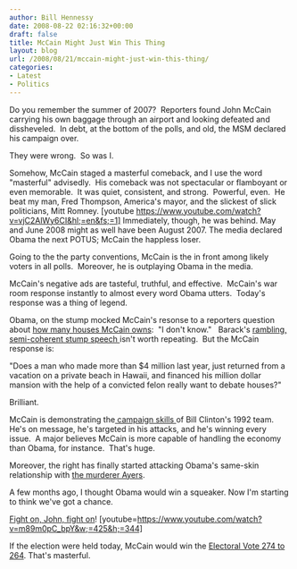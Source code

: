 ```yaml
---
author: Bill Hennessy
date: 2008-08-22 02:16:32+00:00
draft: false
title: McCain Might Just Win This Thing
layout: blog
url: /2008/08/21/mccain-might-just-win-this-thing/
categories:
- Latest
- Politics
---
```


Do you remember the summer of 2007?  Reporters found John McCain carrying his own baggage through an airport and looking defeated and dissheveled.  In debt, at the bottom of the polls, and old, the MSM declared his campaign over.

They were wrong.  So was I.

Somehow, McCain staged a masterful comeback, and I use the word "masterful" advisedly.  His comeback was not spectacular or flamboyant or even memorable.  It was quiet, consistent, and strong.  Powerful, even.  He beat my man, Fred Thompson, America's mayor, and the slickest of slick politicians, Mitt Romney.
[youtube https://www.youtube.com/watch?v=vjC2AlWy6CI&hl;=en&fs;=1]
Immediately, though, he was behind. May and June 2008 might as well have been August 2007. The media declared Obama the next POTUS; McCain the happless loser. 

Going to the the party conventions, McCain is the in front among likely voters in all polls.  Moreover, he is outplaying Obama in the media. 

McCain's negative ads are tasteful, truthful, and effective.  McCain's war room response instantly to almost every word Obama utters.  Today's response was a thing of legend.

Obama, on the stump mocked McCain's resonse to a reporters question about [how many houses McCain owns](https://hotair.com/archives/2008/08/21/how-many-houses-does-mccain-own-none/):  "I don't know."   Barack's [rambling, semi-coherent stump speech ](https://michellemalkin.com/2008/08/21/wealthy-elitist-obama-attacks-wealthy-elitist-mccain/)isn't worth repeating.  But the McCain response is:

"Does a man who made more than $4 million last year, just returned from a vacation on a private beach in Hawaii, and financed his million dollar mansion with the help of a convicted felon really want to debate houses?"

Brilliant.

McCain is demonstrating the[ campaign skills ](https://hotair.com/archives/2008/08/21/new-obama-ad-hey-mccains-rich/)of Bill Clinton's 1992 team.  He's on message, he's targeted in his attacks, and he's winning every issue.  A major believes McCain is more capable of handling the economy than Obama, for instance.  That's huge.

Moreover, the right has finally started attacking Obama's same-skin relationship with [the murderer Ayers](https://michellemalkin.com/2008/08/21/obamaayers-gets-an-airing/).

A few months ago, I thought Obama would win a squeaker. Now I'm starting to think we've got a chance. 

[Fight on, John, fight on](https://hotair.com/archives/2008/08/21/brutal-new-ad-hammers-obama-over-ayers/)!
[youtube=https://www.youtube.com/watch?v=m89m0pC_bpY&w;=425&h;=344]

If the election were held today, McCain would win the [Electoral Vote 274 to 264](https://www.realclearpolitics.com/epolls/maps/obama_vs_mccain/?map=10).   That's masterful.
